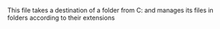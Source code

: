 This file takes a destination of a folder from C: and manages its files in folders according to their extensions
